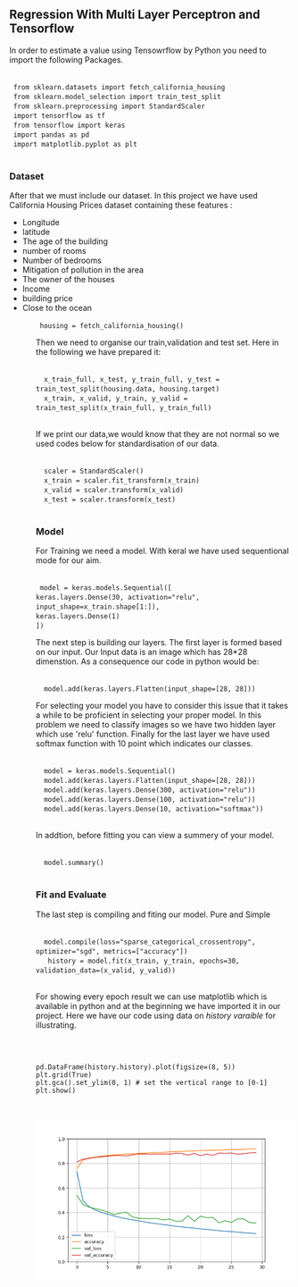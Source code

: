  <h2> Regression With Multi Layer Perceptron and Tensorflow</h2>
 
 <p> In order to estimate a value using Tensowrflow by Python you need to import the following Packages. </p>
 <code>
 from sklearn.datasets import fetch_california_housing
 from sklearn.model_selection import train_test_split
 from sklearn.preprocessing import StandardScaler
 import tensorflow as tf
 from tensorflow import keras
 import pandas as pd
 import matplotlib.pyplot as plt
 </code>
 
 <H3> Dataset </H3>
 
 <p> After that we must include our dataset. In this project we have used California Housing Prices dataset containing these features :  </p>
 
 <ul>
  <li>Longitude</li>
     <li>latitude</li>
     <li>The age of the building</li>
     <li>number of rooms</li>
     <li>Number of bedrooms</li>
     <li>Mitigation of pollution in the area</li>
     <li>The owner of the houses</li>
     <li>Income</li>
     <li>building price</li>
     <li>Close to the ocean</li>
 <ul>
  
<code> housing = fetch_california_housing()
</code>
<p> Then we need to organise our train,validation and test set. Here in the following we have prepared it: </p>

  
<code>
  x_train_full, x_test, y_train_full, y_test = train_test_split(housing.data, housing.target)
  x_train, x_valid, y_train, y_valid = train_test_split(x_train_full, y_train_full)
 </code>
 
 <p> If we print our data,we would know that they are not normal so we used codes below for standardisation of our data.  </p>
 
  
 <code> 
  scaler = StandardScaler()
  x_train = scaler.fit_transform(x_train)
  x_valid = scaler.transform(x_valid)
  x_test = scaler.transform(x_test) 
 </code>
  
 <h3> Model </h3>
  <p> For Training we need a model. With keral we have used sequentional mode for our aim. </p>
  
<code>
 model = keras.models.Sequential([
keras.layers.Dense(30, activation="relu", input_shape=x_train.shape[1:]),
keras.layers.Dense(1)
])
</code>
<p> The next step is building our layers. The first layer is formed based on our input. Our Input data is an image which has 28*28 dimenstion. As a consequence our code in python would be:  </p>

<code> 
  model.add(keras.layers.Flatten(input_shape=[28, 28]))
</code>
 
 <p> For selecting your model you have to consider this issue that it takes a while to be proficient in selecting your proper model. In this problem we need to classify images so we have two hidden layer which use 'relu' function. Finally for the last layer we have used softmax function with 10 point which indicates our classes.  </p>
 
 <code>
  model = keras.models.Sequential()
  model.add(keras.layers.Flatten(input_shape=[28, 28]))
  model.add(keras.layers.Dense(300, activation="relu"))
  model.add(keras.layers.Dense(100, activation="relu"))
  model.add(keras.layers.Dense(10, activation="softmax"))
 </code>
 
 <p>
 In addtion, before fitting you can view a summery of your model.
 </p>
 <code>
  model.summary()
 </code>
 <h3> Fit and Evaluate </h3>
 <p>
 The last step is compiling and fiting our model. Pure and Simple
 </p>
 <code>
  model.compile(loss="sparse_categorical_crossentropy", optimizer="sgd", metrics=["accuracy"])
   history = model.fit(x_train, y_train, epochs=30, validation_data=(x_valid, y_valid))
 </code>

<p> 
 For showing every epoch result we can use matplotlib which is available in python and at the beginning we have imported it in our project. Here we have our code using data on <i> history varaible </i> for illustrating.
 </p>
 
 <code>
 
 pd.DataFrame(history.history).plot(figsize=(8, 5))
 plt.grid(True)
 plt.gca().set_ylim(0, 1)  # set the vertical range to [0-1]
 plt.show()

 
 </code>
 <img src='https://raw.githubusercontent.com/AIAML/Multi_Layer_perceptron_using_Tensorflow/master/myplot.png' />
 
 
 
 
 
